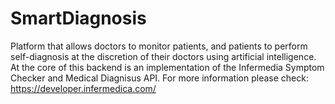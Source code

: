 # SmartDiagnosis
Platform that allows doctors to monitor patients, and patients to perform self-diagnosis at the discretion of their doctors using artificial intelligence.
At the core of this backend is an implementation of the Infermedia Symptom Checker and Medical Diagnisus API. For more information please check: https://developer.infermedica.com/
